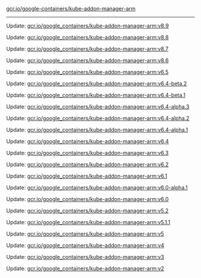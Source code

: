 [gcr.io/google-containers/kube-addon-manager-arm](https://hub.docker.com/r/cruse/kube-addon-manager-arm/tags/) 

----
Update: [gcr.io/google_containers/kube-addon-manager-arm:v8.9](https://hub.docker.com/r/cruse/kube-addon-manager-arm/tags/)

Update: [gcr.io/google_containers/kube-addon-manager-arm:v8.8](https://hub.docker.com/r/cruse/kube-addon-manager-arm/tags/)

Update: [gcr.io/google_containers/kube-addon-manager-arm:v8.7](https://hub.docker.com/r/cruse/kube-addon-manager-arm/tags/)

Update: [gcr.io/google_containers/kube-addon-manager-arm:v8.6](https://hub.docker.com/r/cruse/kube-addon-manager-arm/tags/)

Update: [gcr.io/google_containers/kube-addon-manager-arm:v6.5](https://hub.docker.com/r/cruse/kube-addon-manager-arm/tags/)

Update: [gcr.io/google_containers/kube-addon-manager-arm:v6.4-beta.2](https://hub.docker.com/r/cruse/kube-addon-manager-arm/tags/)

Update: [gcr.io/google_containers/kube-addon-manager-arm:v6.4-beta.1](https://hub.docker.com/r/cruse/kube-addon-manager-arm/tags/)

Update: [gcr.io/google_containers/kube-addon-manager-arm:v6.4-alpha.3](https://hub.docker.com/r/cruse/kube-addon-manager-arm/tags/)

Update: [gcr.io/google_containers/kube-addon-manager-arm:v6.4-alpha.2](https://hub.docker.com/r/cruse/kube-addon-manager-arm/tags/)

Update: [gcr.io/google_containers/kube-addon-manager-arm:v6.4-alpha.1](https://hub.docker.com/r/cruse/kube-addon-manager-arm/tags/)

Update: [gcr.io/google_containers/kube-addon-manager-arm:v6.4](https://hub.docker.com/r/cruse/kube-addon-manager-arm/tags/)

Update: [gcr.io/google_containers/kube-addon-manager-arm:v6.3](https://hub.docker.com/r/cruse/kube-addon-manager-arm/tags/)

Update: [gcr.io/google_containers/kube-addon-manager-arm:v6.2](https://hub.docker.com/r/cruse/kube-addon-manager-arm/tags/)

Update: [gcr.io/google_containers/kube-addon-manager-arm:v6.1](https://hub.docker.com/r/cruse/kube-addon-manager-arm/tags/)

Update: [gcr.io/google_containers/kube-addon-manager-arm:v6.0-alpha.1](https://hub.docker.com/r/cruse/kube-addon-manager-arm/tags/)

Update: [gcr.io/google_containers/kube-addon-manager-arm:v6.0](https://hub.docker.com/r/cruse/kube-addon-manager-arm/tags/)

Update: [gcr.io/google_containers/kube-addon-manager-arm:v5.2](https://hub.docker.com/r/cruse/kube-addon-manager-arm/tags/)

Update: [gcr.io/google_containers/kube-addon-manager-arm:v5.1.1](https://hub.docker.com/r/cruse/kube-addon-manager-arm/tags/)

Update: [gcr.io/google_containers/kube-addon-manager-arm:v5](https://hub.docker.com/r/cruse/kube-addon-manager-arm/tags/)

Update: [gcr.io/google_containers/kube-addon-manager-arm:v4](https://hub.docker.com/r/cruse/kube-addon-manager-arm/tags/)

Update: [gcr.io/google_containers/kube-addon-manager-arm:v3](https://hub.docker.com/r/cruse/kube-addon-manager-arm/tags/)

Update: [gcr.io/google_containers/kube-addon-manager-arm:v2](https://hub.docker.com/r/cruse/kube-addon-manager-arm/tags/)

